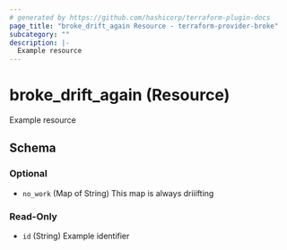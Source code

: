 ```yaml
---
# generated by https://github.com/hashicorp/terraform-plugin-docs
page_title: "broke_drift_again Resource - terraform-provider-broke"
subcategory: ""
description: |-
  Example resource
---
```


# broke_drift_again (Resource)

Example resource



<!-- schema generated by tfplugindocs -->
## Schema

### Optional

- `no_work` (Map of String) This map is always driiifting

### Read-Only

- `id` (String) Example identifier


